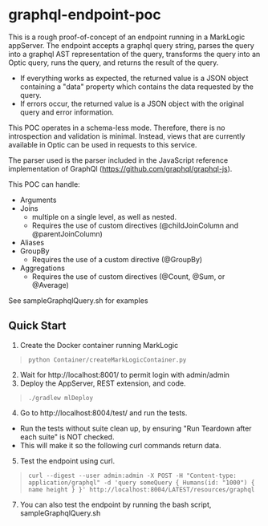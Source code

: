 # graphql-endpoint-poc

This is a rough proof-of-concept of an endpoint running in a MarkLogic appServer.
The endpoint accepts a graphql query string, parses the query into a graphql AST representation of the query, 
transforms the query into an Optic query, runs the query, and returns the result of the query.
- If everything works as expected, the returned value is a JSON object containing a "data" property which contains the data requested by the query.
- If errors occur, the returned value is a JSON object with the original query and error information.

This POC operates in a schema-less mode. Therefore, there is no introspection and validation is minimal.
Instead, views that are currently available in Optic can be used in requests to this service.

The parser used is the parser included in the JavaScript reference implementation of GraphQl (https://github.com/graphql/graphql-js). 

This POC can handle:
- Arguments
- Joins 
  - multiple on a single level, as well as nested.
  - Requires the use of custom directives (@childJoinColumn and @parentJoinColumn)
- Aliases
- GroupBy
  - Requires the use of a custom directive (@GroupBy)
- Aggregations
  - Requires the use of custom directives (@Count, @Sum, or @Average)

See sampleGraphqlQuery.sh for examples

## Quick Start
1. Create the Docker container running MarkLogic
>`python Container/createMarkLogicContainer.py`
2. Wait for http://localhost:8001/ to permit login with admin/admin
3. Deploy the AppServer, REST extension, and code.
>`./gradlew mlDeploy`
4. Go to http://localhost:8004/test/ and run the tests.
- Run the tests without suite clean up, by ensuring "Run Teardown after each suite" is NOT checked.
- This will make it so the following curl commands return data.
5. Test the endpoint using curl.
>`curl --digest --user admin:admin -X POST -H "Content-type: application/graphql" -d 'query someQuery { Humans(id: "1000") { name height } }' http://localhost:8004/LATEST/resources/graphql`
7. You can also test the endpoint by running the bash script, sampleGraphqlQuery.sh
